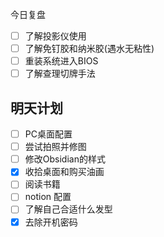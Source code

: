 今日复盘
- [ ] 了解投影仪使用
- [ ] 了解免钉胶和纳米胶(遇水无粘性)
- [ ] 重装系统进入BIOS
- [ ] 了解查理切牌手法
## 明天计划
- [ ] PC桌面配置
- [ ] 尝试拍照并修图
- [ ] 修改Obsidian的样式
- [x] 收拾桌面和购买油画
- [ ] 阅读书籍
- [ ] notion 配置
- [ ] 了解自己合适什么发型
- [x] 去除开机密码